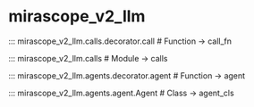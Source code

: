 # mirascope_v2_llm

::: mirascope_v2_llm.calls.decorator.call  # Function -> call_fn

::: mirascope_v2_llm.calls  # Module -> calls

::: mirascope_v2_llm.agents.decorator.agent  # Function -> agent

::: mirascope_v2_llm.agents.agent.Agent  # Class -> agent_cls